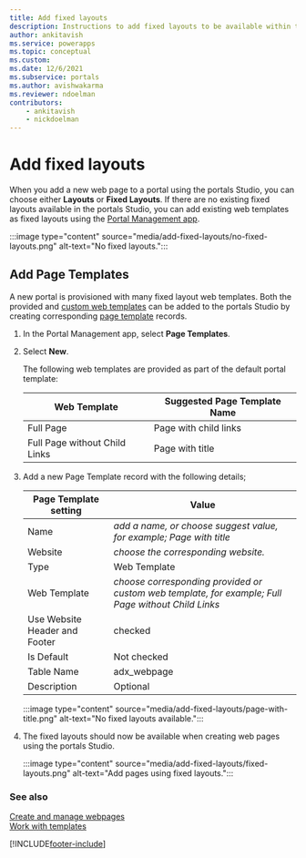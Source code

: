 ```yaml
---
title: Add fixed layouts
description: Instructions to add fixed layouts to be available within the portals Studio.
author: ankitavish
ms.service: powerapps
ms.topic: conceptual
ms.custom: 
ms.date: 12/6/2021
ms.subservice: portals
ms.author: avishwakarma
ms.reviewer: ndoelman
contributors:
    - ankitavish
    - nickdoelman
---
```


# Add fixed layouts

When you add a new web page to a portal using the portals Studio, you can choose either **Layouts** or **Fixed Layouts**. If there are no existing fixed layouts available in the portals Studio, you can add existing web templates as fixed layouts using the [Portal Management app](configure-portal.md).

:::image type="content" source="media/add-fixed-layouts/no-fixed-layouts.png" alt-text="No fixed layouts.":::

## Add Page Templates

A new portal is provisioned with many fixed layout web templates. Both the provided and [custom web templates](../liquid/create-custom-template.md) can be added to the portals Studio by creating corresponding [page template](page-templates.md) records.

1. In the Portal Management app, select **Page Templates**.

1. Select **New**.

    The following web templates are provided as part of the default portal template:

    | Web Template | Suggested Page Template Name |
    | - | - |
    | Full Page | Page with child links |
    | Full Page without Child Links | Page with title |

1. Add a new Page Template record with the following details;

    | Page Template setting | Value |
    | - | - |
    | Name | *add a name, or choose suggest value, for example; Page with title* |
    | Website | *choose the corresponding website.* |
    | Type | Web Template |
    | Web Template | *choose corresponding provided or custom web template, for example; Full Page without Child Links* |
    | Use Website Header and Footer | checked |
    | Is Default | Not checked |
    | Table Name | adx_webpage |
    | Description | Optional |

    :::image type="content" source="media/add-fixed-layouts/page-with-title.png" alt-text="No fixed layouts available.":::

1. The fixed layouts should now be available when creating web pages using the portals Studio.

    :::image type="content" source="media/add-fixed-layouts/fixed-layouts.png" alt-text="Add pages using fixed layouts.":::

### See also

[Create and manage webpages](../create-manage-webpages.md) <br>
[Work with templates](work-with-templates.md)


[!INCLUDE[footer-include](../../includes/footer-banner.md)]